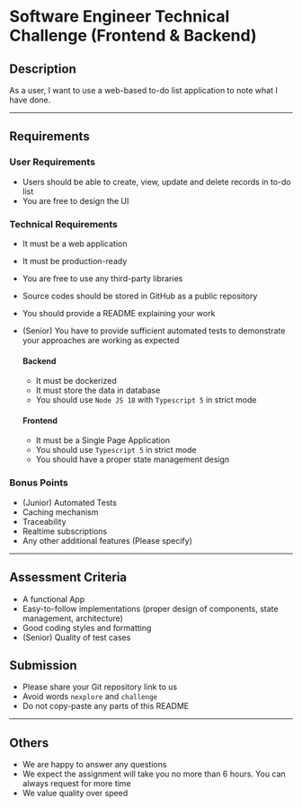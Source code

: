 # Software Engineer Technical Challenge (Frontend & Backend)

## Description

As a user, I want to use a web-based to-do list application to note what I have done.

---

## Requirements

### User Requirements

- Users should be able to create, view, update and delete records in to-do list
- You are free to design the UI

### Technical Requirements

- It must be a web application
- It must be production-ready
- You are free to use any third-party libraries
- Source codes should be stored in GitHub as a public repository
- You should provide a README explaining your work
- (Senior) You have to provide sufficient automated tests to demonstrate your approaches are working as expected

    #### Backend
    - It must be dockerized
    - It must store the data in database
    - You should use `Node JS 18` with `Typescript 5` in strict mode

    #### Frontend
    - It must be a Single Page Application
    - You should use `Typescript 5` in strict mode
    - You should have a proper state management design

### Bonus Points

- (Junior) Automated Tests
- Caching mechanism
- Traceability
- Realtime subscriptions 
- Any other additional features (Please specify)

---

## Assessment Criteria

- A functional App
- Easy-to-follow implementations (proper design of components, state management, architecture)
- Good coding styles and formatting
- (Senior) Quality of test cases

## Submission

- Please share your Git repository link to us
- Avoid words `nexplore` and `challenge`
- Do not copy-paste any parts of this README

---
## Others

- We are happy to answer any questions
- We expect the assignment will take you no more than 6 hours. You can always request for more time
- We value quality over speed
